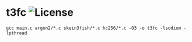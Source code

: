 # t3fc ![License](https://dl.dropboxusercontent.com/s/cul64jahsd3cg14/license.svg?dl=0)

`gcc main.c argon2/*.c skein3fish/*.c hc256/*.c -O3 -o t3fc -lsodium -lpthread`